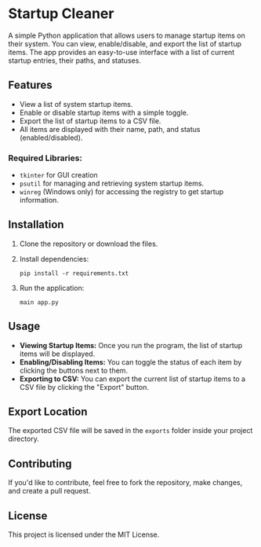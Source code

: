 # Startup Cleaner

A simple Python application that allows users to manage startup items on their system. You can view, enable/disable, and export the list of startup items. The app provides an easy-to-use interface with a list of current startup entries, their paths, and statuses.

## Features

- View a list of system startup items.
- Enable or disable startup items with a simple toggle.
- Export the list of startup items to a CSV file.
- All items are displayed with their name, path, and status (enabled/disabled).

### Required Libraries:
- `tkinter` for GUI creation
- `psutil` for managing and retrieving system startup items.
- `winreg` (Windows only) for accessing the registry to get startup information.

## Installation

1. Clone the repository or download the files.
   
2. Install dependencies:

    ```
    pip install -r requirements.txt
    ```

3. Run the application:

    ```
    main app.py
    ```

## Usage

- **Viewing Startup Items:** Once you run the program, the list of startup items will be displayed.
- **Enabling/Disabling Items:** You can toggle the status of each item by clicking the buttons next to them.
- **Exporting to CSV:** You can export the current list of startup items to a CSV file by clicking the "Export" button.

## Export Location

The exported CSV file will be saved in the `exports` folder inside your project directory.

## Contributing

If you'd like to contribute, feel free to fork the repository, make changes, and create a pull request.

## License

This project is licensed under the MIT License.
